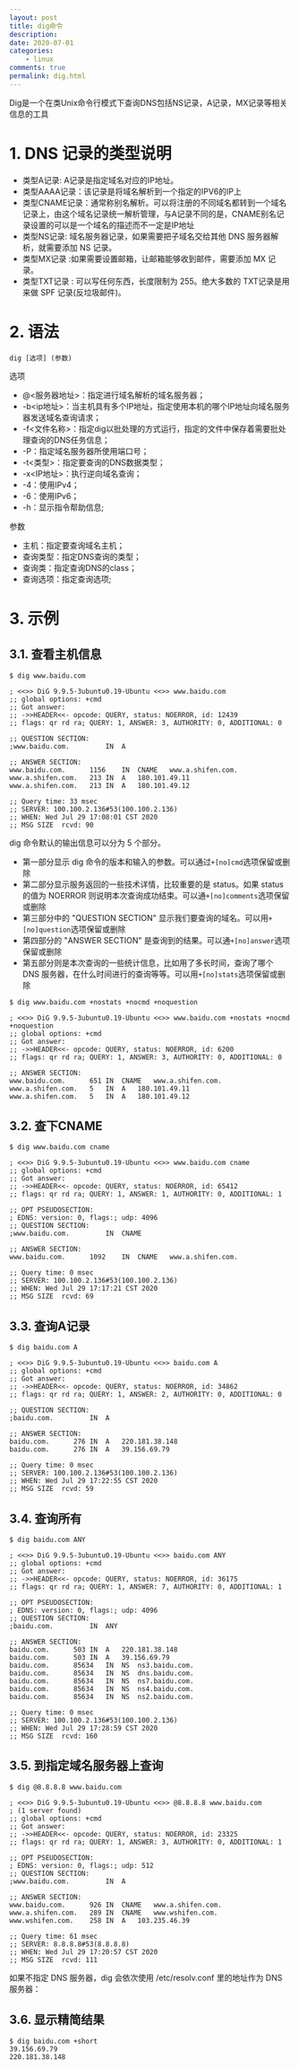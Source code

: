 ```yaml
---
layout: post
title: dig命令
description: 
date: 2020-07-01
categories:
    - linux
comments: true
permalink: dig.html
---
```


Dig是一个在类Unix命令行模式下查询DNS包括NS记录，A记录，MX记录等相关信息的工具

# 1. DNS 记录的类型说明

- 类型A记录: A记录是指定域名对应的IP地址。
- 类型AAAA记录：该记录是将域名解析到一个指定的IPV6的IP上
- 类型CNAME记录：通常称别名解析。可以将注册的不同域名都转到一个域名记录上，由这个域名记录统一解析管理，与A记录不同的是，CNAME别名记录设置的可以是一个域名的描述而不一定是IP地址
- 类型NS记录: 域名服务器记录，如果需要把子域名交给其他 DNS 服务器解析，就需要添加 NS 记录。
- 类型MX记录 :如果需要设置邮箱，让邮箱能够收到邮件，需要添加 MX 记录。
- 类型TXT记录 : 可以写任何东西，长度限制为 255。绝大多数的 TXT记录是用来做 SPF 记录(反垃圾邮件)。

# 2. 语法

`dig [选项] (参数)`

选项

- @<服务器地址>：指定进行域名解析的域名服务器；
- -b<ip地址>：当主机具有多个IP地址，指定使用本机的哪个IP地址向域名服务器发送域名查询请求；
- -f<文件名称>：指定dig以批处理的方式运行，指定的文件中保存着需要批处理查询的DNS任务信息；
- -P：指定域名服务器所使用端口号；
- -t<类型>：指定要查询的DNS数据类型；
- -x<IP地址>：执行逆向域名查询；
- -4：使用IPv4；
- -6：使用IPv6；
- -h：显示指令帮助信息;

参数

- 主机：指定要查询域名主机；
- 查询类型：指定DNS查询的类型；
- 查询类：指定查询DNS的class；
- 查询选项：指定查询选项;

# 3. 示例
## 3.1. 查看主机信息

```
$ dig www.baidu.com

; <<>> DiG 9.9.5-3ubuntu0.19-Ubuntu <<>> www.baidu.com
;; global options: +cmd
;; Got answer:
;; ->>HEADER<<- opcode: QUERY, status: NOERROR, id: 12439
;; flags: qr rd ra; QUERY: 1, ANSWER: 3, AUTHORITY: 0, ADDITIONAL: 0

;; QUESTION SECTION:
;www.baidu.com.			IN	A

;; ANSWER SECTION:
www.baidu.com.		1156	IN	CNAME	www.a.shifen.com.
www.a.shifen.com.	213	IN	A	180.101.49.11
www.a.shifen.com.	213	IN	A	180.101.49.12

;; Query time: 33 msec
;; SERVER: 100.100.2.136#53(100.100.2.136)
;; WHEN: Wed Jul 29 17:08:01 CST 2020
;; MSG SIZE  rcvd: 90
```

dig 命令默认的输出信息可以分为 5 个部分。

- 第一部分显示 dig 命令的版本和输入的参数。可以通过`+[no]cmd`选项保留或删除
- 第二部分显示服务返回的一些技术详情，比较重要的是 status。如果 status 的值为 NOERROR 则说明本次查询成功结束。可以通`+[no]comments`选项保留或删除
- 第三部分中的 "QUESTION SECTION" 显示我们要查询的域名。可以用`+[no]question`选项保留或删除
- 第四部分的 "ANSWER SECTION" 是查询到的结果。可以通`+[no]answer`选项保留或删除
- 第五部分则是本次查询的一些统计信息，比如用了多长时间，查询了哪个 DNS 服务器，在什么时间进行的查询等等。可以用`+[no]stats`选项保留或删除

```
$ dig www.baidu.com +nostats +nocmd +noquestion

; <<>> DiG 9.9.5-3ubuntu0.19-Ubuntu <<>> www.baidu.com +nostats +nocmd +noquestion
;; global options: +cmd
;; Got answer:
;; ->>HEADER<<- opcode: QUERY, status: NOERROR, id: 6200
;; flags: qr rd ra; QUERY: 1, ANSWER: 3, AUTHORITY: 0, ADDITIONAL: 0

;; ANSWER SECTION:
www.baidu.com.		651	IN	CNAME	www.a.shifen.com.
www.a.shifen.com.	5	IN	A	180.101.49.11
www.a.shifen.com.	5	IN	A	180.101.49.12
```

## 3.2. 查下CNAME

```
$ dig www.baidu.com cname

; <<>> DiG 9.9.5-3ubuntu0.19-Ubuntu <<>> www.baidu.com cname
;; global options: +cmd
;; Got answer:
;; ->>HEADER<<- opcode: QUERY, status: NOERROR, id: 65412
;; flags: qr rd ra; QUERY: 1, ANSWER: 1, AUTHORITY: 0, ADDITIONAL: 1

;; OPT PSEUDOSECTION:
; EDNS: version: 0, flags:; udp: 4096
;; QUESTION SECTION:
;www.baidu.com.			IN	CNAME

;; ANSWER SECTION:
www.baidu.com.		1092	IN	CNAME	www.a.shifen.com.

;; Query time: 0 msec
;; SERVER: 100.100.2.136#53(100.100.2.136)
;; WHEN: Wed Jul 29 17:17:21 CST 2020
;; MSG SIZE  rcvd: 69
```

## 3.3. 查询A记录

```
$ dig baidu.com A

; <<>> DiG 9.9.5-3ubuntu0.19-Ubuntu <<>> baidu.com A
;; global options: +cmd
;; Got answer:
;; ->>HEADER<<- opcode: QUERY, status: NOERROR, id: 34862
;; flags: qr rd ra; QUERY: 1, ANSWER: 2, AUTHORITY: 0, ADDITIONAL: 0

;; QUESTION SECTION:
;baidu.com.			IN	A

;; ANSWER SECTION:
baidu.com.		276	IN	A	220.181.38.148
baidu.com.		276	IN	A	39.156.69.79

;; Query time: 0 msec
;; SERVER: 100.100.2.136#53(100.100.2.136)
;; WHEN: Wed Jul 29 17:22:55 CST 2020
;; MSG SIZE  rcvd: 59

```

## 3.4. 查询所有

```
$ dig baidu.com ANY

; <<>> DiG 9.9.5-3ubuntu0.19-Ubuntu <<>> baidu.com ANY
;; global options: +cmd
;; Got answer:
;; ->>HEADER<<- opcode: QUERY, status: NOERROR, id: 36175
;; flags: qr rd ra; QUERY: 1, ANSWER: 7, AUTHORITY: 0, ADDITIONAL: 1

;; OPT PSEUDOSECTION:
; EDNS: version: 0, flags:; udp: 4096
;; QUESTION SECTION:
;baidu.com.			IN	ANY

;; ANSWER SECTION:
baidu.com.		503	IN	A	220.181.38.148
baidu.com.		503	IN	A	39.156.69.79
baidu.com.		85634	IN	NS	ns3.baidu.com.
baidu.com.		85634	IN	NS	dns.baidu.com.
baidu.com.		85634	IN	NS	ns7.baidu.com.
baidu.com.		85634	IN	NS	ns4.baidu.com.
baidu.com.		85634	IN	NS	ns2.baidu.com.

;; Query time: 0 msec
;; SERVER: 100.100.2.136#53(100.100.2.136)
;; WHEN: Wed Jul 29 17:28:59 CST 2020
;; MSG SIZE  rcvd: 160

```

## 3.5. 到指定域名服务器上查询

```
$ dig @8.8.8.8 www.baidu.com

; <<>> DiG 9.9.5-3ubuntu0.19-Ubuntu <<>> @8.8.8.8 www.baidu.com
; (1 server found)
;; global options: +cmd
;; Got answer:
;; ->>HEADER<<- opcode: QUERY, status: NOERROR, id: 23325
;; flags: qr rd ra; QUERY: 1, ANSWER: 3, AUTHORITY: 0, ADDITIONAL: 1

;; OPT PSEUDOSECTION:
; EDNS: version: 0, flags:; udp: 512
;; QUESTION SECTION:
;www.baidu.com.			IN	A

;; ANSWER SECTION:
www.baidu.com.		926	IN	CNAME	www.a.shifen.com.
www.a.shifen.com.	289	IN	CNAME	www.wshifen.com.
www.wshifen.com.	258	IN	A	103.235.46.39

;; Query time: 61 msec
;; SERVER: 8.8.8.8#53(8.8.8.8)
;; WHEN: Wed Jul 29 17:20:57 CST 2020
;; MSG SIZE  rcvd: 111
```

如果不指定 DNS 服务器，dig 会依次使用 /etc/resolv.conf 里的地址作为 DNS 服务器：

## 3.6. 显示精简结果

```
$ dig baidu.com +short
39.156.69.79
220.181.38.148

```
